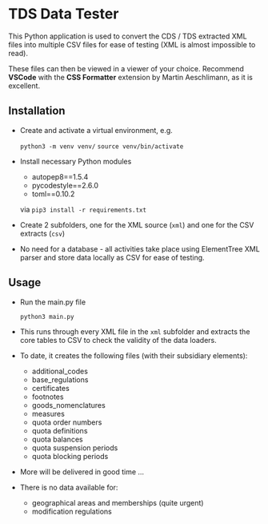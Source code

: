 # TDS Data Tester

This Python application is used to convert the CDS / TDS extracted XML files into multiple CSV files for ease of testing (XML is almost impossible to read).

These files can then be viewed in a viewer of your choice. Recommend **VSCode** with the **CSS Formatter** extension by Martin Aeschlimann, as it is excellent.

## Installation

- Create and activate a virtual environment, e.g.

  `python3 -m venv venv/`
  `source venv/bin/activate`

- Install necessary Python modules 

  - autopep8==1.5.4
  - pycodestyle==2.6.0
  - toml==0.10.2

  via `pip3 install -r requirements.txt`
  
- Create 2 subfolders, one for the XML source (`xml`) and one for the CSV extracts (`csv`)

- No need for a database - all activities take place using ElementTree XML parser and store data locally as CSV for ease of testing.


## Usage

- Run the main.py file

  `python3 main.py`

- This runs through every XML file in the `xml` subfolder and extracts the core tables to CSV to check the validity of the data loaders.

- To date, it creates the following files (with their subsidiary elements):

  - additional_codes
  - base_regulations
  - certificates
  - footnotes
  - goods_nomenclatures
  - measures
  - quota order numbers
  - quota definitions
  - quota balances
  - quota suspension periods
  - quota blocking periods

- More will be delivered in good time ...

- There is no data available for:
  
  - geographical areas and memberships (quite urgent)
  - modification regulations